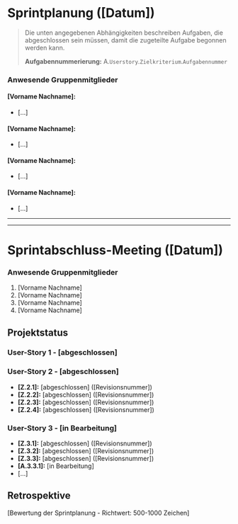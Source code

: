 ﻿# Sprintplanung ([Datum])

> Die unten angegebenen Abhängigkeiten beschreiben Aufgaben, die
> abgeschlossen sein müssen, damit die zugeteilte Aufgabe begonnen
> werden kann.
> 
> **Aufgabennummerierung:**   A.`Userstory`.`Zielkriterium`.`Aufgabennummer`
### Anwesende Gruppenmitglieder 
#### [Vorname Nachname]:
* [...]
#### [Vorname Nachname]:
* [...]
#### [Vorname Nachname]:
* [...]
#### [Vorname Nachname]:
* [...]


***

***

# Sprintabschluss-Meeting  ([Datum])
### Anwesende Gruppenmitglieder 
 1. [Vorname Nachname]
 2. [Vorname Nachname]
 3. [Vorname Nachname]
 4. [Vorname Nachname]

## Projektstatus
### User-Story 1 - [abgeschlossen]
### User-Story 2 - [abgeschlossen]
* **[Z.2.1]:** [abgeschlossen] ([Revisionsnummer])
* **[Z.2.2]:** [abgeschlossen] ([Revisionsnummer])
* **[Z.2.3]:** [abgeschlossen] ([Revisionsnummer])
* **[Z.2.4]:** [abgeschlossen] ([Revisionsnummer])

### User-Story 3 - [in Bearbeitung]
* **[Z.3.1]:** [abgeschlossen] ([Revisionsnummer])
* **[Z.3.2]:** [abgeschlossen] ([Revisionsnummer])
* **[Z.3.3]:** [abgeschlossen] ([Revisionsnummer])
* **[A.3.3.1]:** [in Bearbeitung] 
* [...]
## Retrospektive
[Bewertung der Sprintplanung - Richtwert: 500-1000 Zeichen]